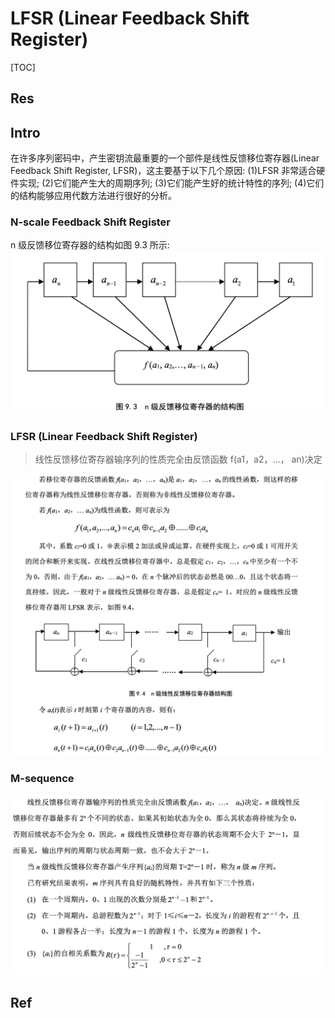 # LFSR (Linear Feedback Shift Register)

[TOC]



## Res


## Intro
在许多序列密码中，产生密钥流最重要的一个部件是线性反馈移位寄存器(Linear Feedback Shift Register, LFSR)，这主要基于以下几个原因:
(1)LFSR 非常适合硬件实现; 
(2)它们能产生大的周期序列; 
(3)它们能产生好的统计特性的序列;
(4)它们的结构能够应用代数方法进行很好的分析。


### N-scale Feedback Shift Register
n 级反馈移位寄存器的结构如图 9.3 所示:
![](../../../../../../../../../Assets/Pics/Screenshot%202023-06-14%20at%201.08.29%20PM.png)


### LFSR (Linear Feedback Shift Register)

> 线性反馈移位寄存器输序列的性质完全由反馈函数 f(a1，a2，...， an)决定

![](../../../../../../../../../Assets/Pics/Screenshot%202023-06-14%20at%201.10.52%20PM.png)


### M-sequence
![](../../../../../../../../../Assets/Pics/Screenshot%202023-06-14%20at%201.12.52%20PM.png)



## Ref


